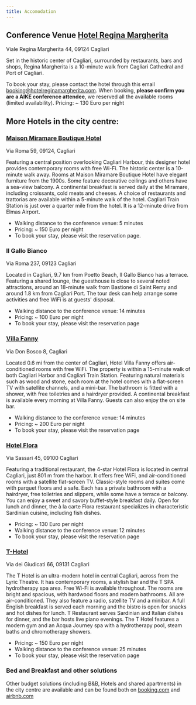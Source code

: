 ```yaml
---
title: Accomodation
---
```


Conference Venue [Hotel Regina Margherita](https://www.hotelreginamargherita.com/en/) 
------------------
Viale Regina Margherita 44, 09124 Cagliari

Set in the historic center of Cagliari, surrounded by restaurants, bars and shops, Regina Margherita is a 10-minute walk from Cagliari Cathedral and Port of Cagliari.

To book your stay, please contact the hotel through this email booking@hotelreginamargherita.com. When booking, **please confirm you are a AIKE conference attendee**, we reserved all the available rooms (limited availability). 
Pricing: ~ 130 Euro per night


More Hotels in the city centre:
-------------------------------

### [Maison Miramare Boutique Hotel](https://www.hotelmiramarecagliari.it/)
Via Roma 59, 09124, Cagliari

Featuring a central position overlooking Cagliari Harbour, this designer hotel provides contemporary rooms with free Wi-Fi. The historic center is a 10-minute walk away. Rooms at Maison Miramare Boutique Hotel have elegant furniture from the 1900s. Some feature decorative ceilings and others have a sea-view balcony. A continental breakfast is served daily at the Miramare, including croissants, cold meats and cheeses. A choice of restaurants and trattorias are available within a 5-minute walk of the hotel. Cagliari Train Station is just over a quarter mile from the hotel. It is a 12-minute drive from Elmas Airport.

 * Walking distance to the conference venue: 5 minutes
 * Pricing: ~ 150 Euro per night
 * To book your stay, please visit the reservation page.



### Il Gallo Bianco
Via Roma 237, 09123 Cagliari

Located in Cagliari, 9.7 km from Poetto Beach, Il Gallo Bianco has a terrace. Featuring a shared lounge, the guesthouse is close to several noted attractions, around an 18-minute walk from Bastione di Saint Remy and around 1.8 km from Cagliari Port. The tour desk can help arrange some activities and free WiFi is at guests' disposal.

 * Walking distance to the conference venue: 14 minutes
 * Pricing: ~ 100 Euro per night
 * To book your stay, please visit the reservation page



### [Villa Fanny](http://www.hotelvillafanny.it/)
Via Don Bosco 8, Cagliari

Located 0.6 mi from the center of Cagliari, Hotel Villa Fanny offers air-conditioned rooms with free WiFi. The property is within a 15-minute walk of both Cagliari Harbor and Cagliari Train Station. Featuring natural materials such as wood and stone, each room at the hotel comes with a flat-screen TV with satellite channels, and a mini-bar. The bathroom is fitted with a shower, with free toiletries and a hairdryer provided. A continental breakfast is available every morning at Villa Fanny. Guests can also enjoy the on site bar.

 * Walking distance to the conference venue: 14 minutes
 * Pricing: ~ 200 Euro per night
 * To book your stay, please visit the reservation page



### [Hotel Flora](https://www.hotelfloracagliari.it/)
Via Sassari 45, 09100 Cagliari

Featuring a traditional restaurant, the 4-star Hotel Flora is located in central Cagliari, just 801 m from the harbor. It offers free WiFi, and air-conditioned rooms with a satellite flat-screen TV. Classic-style rooms and suites come with parquet floors and a safe. Each has a private bathroom with a hairdryer, free toiletries and slippers, while some have a terrace or balcony. You can enjoy a sweet and savory buffet-style breakfast daily. Open for lunch and dinner, the à la carte Flora restaurant specializes in characteristic Sardinian cuisine, including fish dishes.

 * Pricing: ~ 130 Euro per night
 * Walking distance to the conference venue: 12 minutes
 * To book your stay, please visit the reservation page



### [T-Hotel](https://www.thotel.it/en/home.html)
Via dei Giudicati 66, 09131 Cagliari

The T Hotel is an ultra-modern hotel in central Cagliari, across from the Lyric Theatre. It has contemporary rooms, a stylish bar and the T SPA hydrotherapy spa area. Free Wi-Fi is available throughout. The rooms are bright and spacious, with hardwood floors and modern bathrooms. All are air-conditioned. They also feature a radio, satellite TV and a minibar. A full English breakfast is served each morning and the bistro is open for snacks and hot dishes for lunch. T Restaurant serves Sardinian and Italian dishes for dinner, and the bar hosts live piano evenings.
The T Hotel features a modern gym and an Acqua Journey spa with a hydrotherapy pool, steam baths and chromotherapy showers. 

 * Pricing: ~ 150 Euro per night
 * Walking distance to the conference venue: 25 minutes
 * To book your stay, please visit the reservation page

### Bed and Breakfast and other solutions
Other budget solutions (including B&amp;B, Hotels and shared apartments) in the city centre are available and can be found both on [booking.com](https://www.booking.com/) and [airbnb.com](https://www.airbnb.com)


